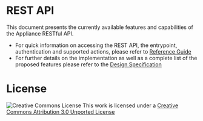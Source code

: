 # REST API

This document presents the currently available features and capabilities of the Appliance
RESTful API.

* For quick information on accessing the REST API, the entrypoint, authentication and supported actions, please refer to [Reference Guide](./rest_api/reference.md)
* For further details on the implementation as well as a complete list of the proposed features please refer to the [Design Specification](./rest_api/design.md)

# License

![Creative Commons License](http://i.creativecommons.org/l/by/3.0/88x31.png)
This work is licensed under a [Creative Commons Attribution 3.0 Unported License](http://creativecommons.org/licenses/by/3.0/deed.en_US)
